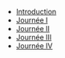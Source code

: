 * [Introduction](introduction.md)
* [Journée I](part_01.md)
* [Journée II](part_02.md)
* [Journée III](part_03.md)
* [Journée IV](part_04.md)
<!--stackedit_data:
eyJoaXN0b3J5IjpbMzUxODY2NV19
-->